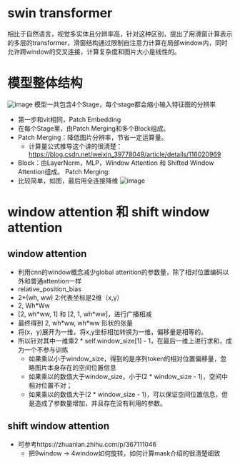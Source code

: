 # swin transformer
相比于自然语言，视觉多实体且分辨率高，针对这种区别，提出了用滑窗计算表示的多层的transformer，滑窗结构通过限制自注意力计算在局部window内，同时允许跨window的交叉连接，计算复杂度和图片大小是线性的。
# 模型整体结构
![image](https://user-images.githubusercontent.com/94423063/143673823-da47688a-313b-4258-bd9b-932cb3baa057.png)
模型一共包含4个Stage，每个stage都会缩小输入特征图的分辨率
- 第一步和vit相同，Patch Embedding
- 在每个Stage里，由Patch Merging和多个Block组成。
- Patch Merging：降低图片分辨率，节省一定运算量。
  - 计算量公式推导这个讲的很清楚：https://blog.csdn.net/weixin_39778049/article/details/116020969
- Block：由LayerNorm，MLP，Window Attention 和 Shifted Window Attention组成。
Patch Merging:
- 比较简单，如图，最后用全连接降维
![image](https://user-images.githubusercontent.com/94423063/143674093-172ed875-83d7-42fc-be06-84717da1eba4.png)
# window attention 和 shift window attention
## window attention
- 利用cnn的window概念减少global attention的参数量，除了相对位置编码以外和普通attention一样
- relative_position_bias 
-  2*(wh, ww) 2:代表坐标是2维（x,y）
-  2, Wh\*Ww
-  [2, wh\*ww, 1] 和 [2, 1, wh\*ww]，进行广播相减
-  最终得到 2, wh\*ww, wh\*ww 形状的张量
-  将(x，y)展开为一维，将x,y坐标相加转换为一维，偏移量是相等的。
-  所以针对其中一维乘2 * self.window_size[1] - 1，在最后一维上进行求和，成为一个不参与训练
   - 如果乘以小于window\_size，得到的是序列token的相对位置偏移量，忽略图片本身存在的空间位置信息
   - 如果乘以的数值大于window\_size，小于(2 * window\_size - 1)，空间中相对位置不对；
   - 如果乘以的数值大于(2 * window\_size - 1)，可以保证空间位置信息，但是造成了参数量增加，并且存在没有利用的参数。 
## shift window attention
- 可参考https://zhuanlan.zhihu.com/p/367111046
  - 把9window -> 4window如何旋转，如何计算mask介绍的很清楚细致
